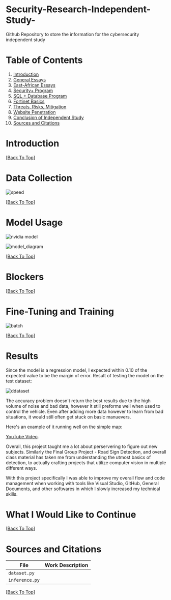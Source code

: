 # Security-Research-Independent-Study-
Github Repository to store the information for the cybersecurity independent study


# Table of Contents
1. [Introduction](#introduction) 
3. [General Essays](#data-collection) 
4. [East-African Essays](#model-usage)
5. [Security+ Program](#blockers)
6. [SQL + Database Program](#fine-tuning-and-training)
7. [Fortinet Basics](#results)
8. [Threats, Risks, Mitigation](#what-i-would-like-to-continue)
9. [Website Penetration](#what-i-would-like-to-continue)
10. [Conclusion of Independent Study](#what-i-would-like-to-continue)
11. [Sources and Citations](#sources-and-citations) 

# Introduction 



 [[Back To Top](#table-of-contents)]
 
# Data Collection 



![speed ](https://user-images.githubusercontent.com/72223941/207712744-0d24dda3-3e00-47d8-a348-446f7457fc0e.png)
 
 [[Back To Top](#table-of-contents)]
 
# Model Usage 



![nvidia model](https://user-images.githubusercontent.com/72223941/207716475-2092c282-09e8-4beb-82d8-2f772b821fa5.png)

![model_diagram](https://user-images.githubusercontent.com/72223941/207716028-c118a944-90aa-498b-b239-fedfee6dac49.png)

[[Back To Top](#table-of-contents)]

# Blockers 


[[Back To Top](#table-of-contents)]

# Fine-Tuning and Training



![batch](https://user-images.githubusercontent.com/72223941/207721387-83e0e156-afd9-4b76-ac95-172ebb94a872.png)

[[Back To Top](#table-of-contents)]

# Results 

Since the model is a regression model, I expected within 0.10 of the expected value to be the margin of error. Result of testing the model on the test dataset: 

![ddataset](https://user-images.githubusercontent.com/72223941/207722255-f1a113d5-5239-4618-82a0-32842cafec94.png)

The accuracy problem doesn't return the best results due to the high volume of noise and bad data, however it still preforms well when used to control the vehicle. Even after adding more data however to learn from bad situations, it would still often get stuck on basic manuevers.

Here's an example of it running well on the simple map: 

[YouTube Video](https://youtu.be/-1cM-NEqQuY).


Overall, this project taught me a lot about perservering to figure out new subjects. Similarly the Final Group Project - Road Sign Detection, and overall class material has taken me from understanding the utmost basics of detection, to actually crafting projects that utilize computer vision in multiple different ways.

With this project specifically I was able to improve my overall flow and code management when working with tools like Visual Studio, GitHub, General Documents, and other softwares in which I slowly increased my technical skills. 

# What I Would Like to Continue



[[Back To Top](#table-of-contents)]

# Sources and Citations 

| File | Work Description |
| --  | --- |
| `dataset.py` | |
| `inference.py` | 



[[Back To Top](#table-of-contents)]

